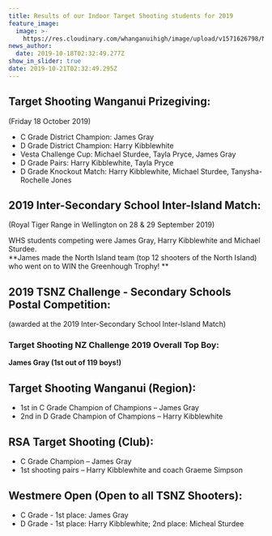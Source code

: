 ```yaml
---
title: Results of our Indoor Target Shooting students for 2019
feature_image:
  image: >-
    https://res.cloudinary.com/whanganuihigh/image/upload/v1571626798/News/James_rifle_medal_2019.All_members_of_the_North_Island_team_received_one_in_recognition_of_wining_the_trophy_as_they_all_came_from_different_schools..jpg
news_author:
  date: 2019-10-18T02:32:49.277Z
show_in_slider: true
date: 2019-10-21T02:32:49.295Z
---
```

## Target Shooting Wanganui Prizegiving: 
(Friday 18 October 2019)
  
- C Grade District Champion: James Gray  
- D Grade District Champion: Harry Kibblewhite  
- Vesta Challenge Cup: Michael Sturdee, Tayla Pryce, James Gray  
- D Grade Pairs: Harry Kibblewhite, Tayla Pryce  
- D Grade Knockout Match: Harry Kibblewhite, Michael Sturdee, Tanysha-Rochelle Jones

## 2019 Inter-Secondary School Inter-Island Match:
(Royal Tiger Range in Wellington on 28 & 29 September 2019)

WHS students competing were James Gray, Harry Kibblewhite and Michael Sturdee.  
**James made the North Island team (top 12 shooters of the North Island) who went on to WIN the Greenhough Trophy!**

## 2019 TSNZ Challenge - Secondary Schools Postal Competition:  
(awarded at the 2019 Inter-Secondary School Inter-Island Match) 

### Target Shooting NZ Challenge 2019 Overall Top Boy:
**James Gray (1st out of 119 boys!)**

## Target Shooting Wanganui (Region):  
- 1st in C Grade Champion of Champions – James Gray  
- 2nd in D Grade Champion of Champions – Harry Kibblewhite

## RSA Target Shooting (Club): 
- C Grade Champion – James Gray  
- 1st shooting pairs – Harry Kibblewhite and coach Graeme Simpson

## Westmere Open (Open to all TSNZ Shooters):  
- C Grade - 1st place: James Gray  
- D Grade - 1st place: Harry Kibblewhite; 2nd place: Micheal Sturdee
